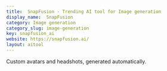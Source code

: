 ```yaml
---
title:  SnapFusion - Trending AI tool for Image generation
display_name:  SnapFusion
category: Image generation
category_slug: image-generation
key: snapfusion_ai
website: https://snapfusion.ai/
layout: aitool
---
```


Custom avatars and headshots, generated automatically.
